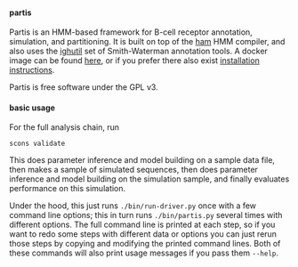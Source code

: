 #### partis

Partis is an HMM-based framework for B-cell receptor annotation, simulation, and partitioning.
It is built on top of the [ham](https://github.com/psathyrella/ham) HMM compiler, and also uses the [ighutil](https://github.com/cmccoy/ighutil) set of Smith-Waterman annotation tools.
A docker image can be found [here](https://registry.hub.docker.com/u/psathyrella/partis/), or if you prefer there also exist [installation instructions](https://github.com/psathyrella/partis/blob/master/install.txt).

Partis is free software under the GPL v3.

#### basic usage

For the full analysis chain, run
```
scons validate
```
This does parameter inference and model building on a sample data file, then makes a sample of simulated sequences, then does parameter inference and model building on the simulation sample, and finally evaluates performance on this simulation.

Under the hood, this just runs `./bin/run-driver.py` once with a few command line options; this in turn runs `./bin/partis.py` several times with different options.
The full command line is printed at each step, so if you want to redo some steps with different data or options you can just rerun those steps by copying and modifying the printed command lines.
Both of these commands will also print usage messages if you pass them `--help`.
